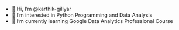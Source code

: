 - 👋 Hi, I’m @karthik-giliyar
- 👀 I’m interested in Python Programming and Data Analysis
- 🌱 I’m currently learning Google Data Analytics Professional Course

<!---
karthik-giliyar/karthik-giliyar is a ✨ special ✨ repository because its `README.md` (this file) appears on your GitHub profile.
You can click the Preview link to take a look at your changes.
--->
